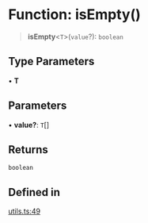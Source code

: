 # Function: isEmpty()

> **isEmpty**\<`T`\>(`value`?): `boolean`

## Type Parameters

• **T**

## Parameters

• **value?**: `T`[]

## Returns

`boolean`

## Defined in

[utils.ts:49](https://github.com/mbti-nf-team/frontend-libraries/blob/3916286534b50dbdcab9c2145adbaa464419b886/packages/core/src/utils.ts#L49)
